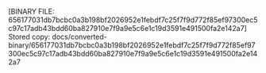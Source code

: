 [BINARY FILE: 656177031db7bcbc0a3b198bf2026952e1febdf7c25f7f9d772f85ef97300ec5c97c17adb43bdd60ba827910e7f9a9e5c6e1c19d3591e491500fa2e142a7]
Stored copy: docs/converted-binary/656177031db7bcbc0a3b198bf2026952e1febdf7c25f7f9d772f85ef97300ec5c97c17adb43bdd60ba827910e7f9a9e5c6e1c19d3591e491500fa2e142a7
